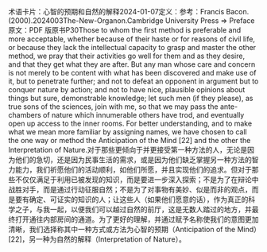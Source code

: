 

术语卡片：心智的预期和自然的解释2024-01-07定义：参考：Francis Bacon.(2000).2024003The-New-Organon.Cambridge University Press => Preface原文：PDF 版原书P30Those to whom the ﬁrst method is preferable and more acceptable, whether because of their haste or for reasons of civil life, or because they lack the intellectual capacity to grasp and master the other method, we pray that their activities go well for them and as they desire, and that they get what they are after. But any man whose care and concern is not merely to be content with what has been discovered and make use of it, but to penetrate further; and not to defeat an opponent in argument but to conquer nature by action; and not to have nice, plausible opinions about things but sure, demonstrable knowledge; let such men (if they please), as true sons of the sciences, join with me, so that we may pass the ante-chambers of nature which innumerable others have trod, and eventually open up access to the inner rooms. For better understanding, and to make what we mean more familiar by assigning names, we have chosen to call the one way or method the Anticipation of the Mind [22] and the other the Interpretation of Nature.对于那些更倾向于并更接受第一种方法的人，无论是因为他们的急切，还是因为民事生活的需求，或是因为他们缺乏掌握另一种方法的智力能力，我们祈愿他们的活动顺利，如他们所愿，并且实现他们的追求。但对于那些不仅仅满足于利用已被发现的知识，而是要进一步深入探索；不是为了在辩论中战胜对手，而是通过行动征服自然；不是为了对事物有美妙、似是而非的观点，而是要有确定、可证实的知识的人；让这些人（如果他们愿意的话），作为真正的科学之子，与我一起，以便我们可以越过自然的前厅，这是无数人踏过的地方，并最终打开通往内部房间的通道。为了更好的理解，并通过赋予名称使我们的意图更加清晰，我们选择称其中一种方式或方法为心智的预期（Anticipation of the Mind）[22]，另一种为自然的解释（Interpretation of Nature）。